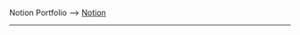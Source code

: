 Notion Portfolio
--> [Notion](https://sugar-guide-f1f.notion.site/Donghoon-Kim-a0c333965b384ddb9794addc9e2ecf4c)

<hr>

